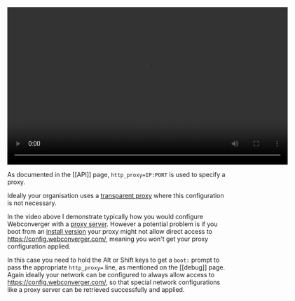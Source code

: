 <video controls width=640 height=360>
<source src=http://r2d2.webconverger.org/2013-10-18/proxy-setup-webconverger.webm type=video/webm>
<source src=http://r2d2.webconverger.org/2013-10-18/proxy-setup-webconverger.mp4 type=video/mp4>
</video>

As documented in the [[API]] page, `http_proxy=IP:PORT` is used to specify a proxy.

Ideally your organisation uses a [transparent
proxy](http://en.wikipedia.org/wiki/Proxy_server#Transparent_proxy) where this
configuration is not necessary.

In the video above I demonstrate typically how you would configure Webconverger
with a [proxy server](http://en.wikipedia.org/wiki/Proxy_server).  However a
potential problem is if you boot from an [install
version](http://config.webconverger.com/faq/#what-do-you-mean-by-live-version-and-install-version)
your proxy might not allow direct access to <https://config.webconverger.com/>,
meaning you won't get your proxy configuration applied.

In this case you need to hold the Alt or Shift keys to get a `boot:` prompt to
pass the appropriate `http_proxy=` line, as mentioned on the [[debug]] page.
Again ideally your network can be configured to always allow access to
<https://config.webconverger.com/>, so that special network configurations like
a proxy server can be retrieved successfully and applied.
